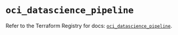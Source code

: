 # `oci_datascience_pipeline`

Refer to the Terraform Registry for docs: [`oci_datascience_pipeline`](https://registry.terraform.io/providers/oracle/oci/6.18.0/docs/resources/datascience_pipeline).
